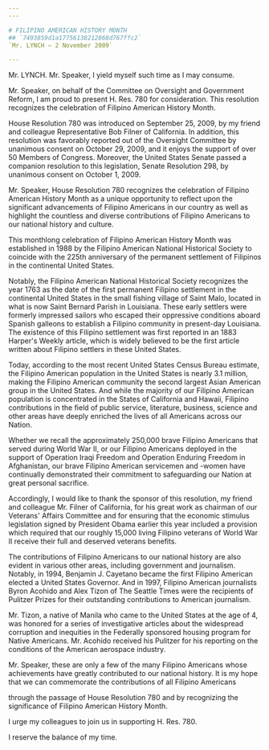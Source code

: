 ```yaml
---
---

# FILIPINO AMERICAN HISTORY MONTH
## `7493859d1a17756138212868d767ffc2`
`Mr. LYNCH — 2 November 2009`

---
```



Mr. LYNCH. Mr. Speaker, I yield myself such time as I may consume.

Mr. Speaker, on behalf of the Committee on Oversight and Government 
Reform, I am proud to present H. Res. 780 for consideration. This 
resolution recognizes the celebration of Filipino American History 
Month.

House Resolution 780 was introduced on September 25, 2009, by my 
friend and colleague Representative Bob Filner of California. In 
addition, this resolution was favorably reported out of the Oversight 
Committee by unanimous consent on October 29, 2009, and it enjoys the 
support of over 50 Members of Congress. Moreover, the United States 
Senate passed a companion resolution to this legislation, Senate 
Resolution 298, by unanimous consent on October 1, 2009.

Mr. Speaker, House Resolution 780 recognizes the celebration of 
Filipino American History Month as a unique opportunity to reflect upon 
the significant advancements of Filipino Americans in our country as 
well as highlight the countless and diverse contributions of Filipino 
Americans to our national history and culture.

This monthlong celebration of Filipino American History Month was 
established in 1988 by the Filipino American National Historical 
Society to coincide with the 225th anniversary of the permanent 
settlement of Filipinos in the continental United States.

Notably, the Filipino American National Historical Society recognizes 
the year 1763 as the date of the first permanent Filipino settlement in 
the continental United States in the small fishing village of Saint 
Malo, located in what is now Saint Bernard Parish in Louisiana. These 
early settlers were formerly impressed sailors who escaped their 
oppressive conditions aboard Spanish galleons to establish a Filipino 
community in present-day Louisiana. The existence of this Filipino 
settlement was first reported in an 1883 Harper's Weekly article, which 
is widely believed to be the first article written about Filipino 
settlers in these United States.

Today, according to the most recent United States Census Bureau 
estimate, the Filipino American population in the United States is 
nearly 3.1 million, making the Filipino American community the second 
largest Asian American group in the United States. And while the 
majority of our Filipino American population is concentrated in the 
States of California and Hawaii, Filipino contributions in the field of 
public service, literature, business, science and other areas have 
deeply enriched the lives of all Americans across our Nation.

Whether we recall the approximately 250,000 brave Filipino Americans 
that served during World War II, or our Filipino Americans deployed in 
the support of Operation Iraqi Freedom and Operation Enduring Freedom 
in Afghanistan, our brave Filipino American servicemen and -women have 
continually demonstrated their commitment to safeguarding our Nation at 
great personal sacrifice.

Accordingly, I would like to thank the sponsor of this resolution, my 
friend and colleague Mr. Filner of California, for his great work as 
chairman of our Veterans' Affairs Committee and for ensuring that the 
economic stimulus legislation signed by President Obama earlier this 
year included a provision which required that our roughly 15,000 living 
Filipino veterans of World War II receive their full and deserved 
veterans benefits.

The contributions of Filipino Americans to our national history are 
also evident in various other areas, including government and 
journalism. Notably, in 1994, Benjamin J. Cayetano became the first 
Filipino American elected a United States Governor. And in 1997, 
Filipino American journalists Byron Acohido and Alex Tizon of The 
Seattle Times were the recipients of Pulitzer Prizes for their 
outstanding contributions to American journalism.

Mr. Tizon, a native of Manila who came to the United States at the 
age of 4, was honored for a series of investigative articles about the 
widespread corruption and inequities in the Federally sponsored housing 
program for Native Americans. Mr. Acohido received his Pulitzer for his 
reporting on the conditions of the American aerospace industry.

Mr. Speaker, these are only a few of the many Filipino Americans 
whose achievements have greatly contributed to our national history. It 
is my hope that we can commemorate the contributions of all Filipino 
Americans


through the passage of House Resolution 780 and by recognizing the 
significance of Filipino American History Month.

I urge my colleagues to join us in supporting H. Res. 780.

I reserve the balance of my time.
